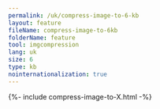 ```yaml
---
permalink: /uk/compress-image-to-6-kb
layout: feature
fileName: compress-image-to-6kb
folderName: feature
tool: imgcompression
lang: uk
size: 6
type: kb
nointernationalization: true
---
```

{%- include compress-image-to-X.html -%}
      